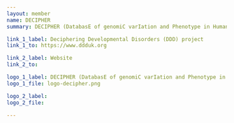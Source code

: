 ```yaml
---
layout: member
name: DECIPHER
summary: DECIPHER (DatabasE of genomiC varIation and Phenotype in Humans using Ensembl Resources) is an interactive web-based database which incorporates a suite of tools designed to aid the interpretation of genomic variants.  It is widely used to support clinical practice in the UK NHS, to support the Deciphering Developmental Disorders (DDD) project , and to support an international network of clinicians and researchers working with predominantly rare diseases.

link_1_label: Deciphering Developmental Disorders (DDD) project
link_1_to: https://www.ddduk.org

link_2_label: Website
link_2_to:

logo_1_label: DECIPHER (DatabasE of genomiC varIation and Phenotype in Humans using Ensembl Resources)
logo_1_file: logo-decipher.png

logo_2_label:
logo_2_file:

---
```

